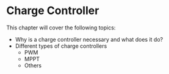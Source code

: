 # Charge Controller

This chapter will cover the following topics:

- Why is a charge controller necessary and what does it do?
- Different types of charge controllers
    - PWM
    - MPPT
    - Others
